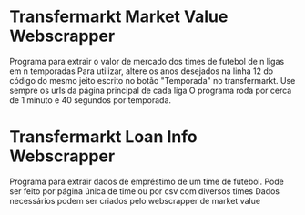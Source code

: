 # Transfermarkt Market Value Webscrapper
Programa para extrair o valor de mercado dos times de futebol de n ligas em n temporadas
Para utilizar, altere os anos desejados na linha 12 do código do mesmo jeito escrito no botão "Temporada" no transfermarkt.
Use sempre os urls da página principal de cada liga
O programa roda por cerca de 1 minuto e 40 segundos por temporada.

# Transfermarkt Loan Info Webscrapper
Programa para extrair dados de empréstimo de um time de futebol. 
Pode ser feito por página única de time ou por csv com diversos times
Dados necessários podem ser criados pelo webscrapper de market value